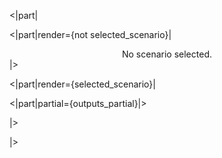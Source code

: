 <|part|

<|part|render={not selected_scenario}|
<center> No scenario selected. </center>
|>

<|part|render={selected_scenario}|

<|part|partial={outputs_partial}|>

|>

|>
